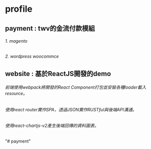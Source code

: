 # profile
<h2>payment : twv的金流付款模組</h2>
<h6>1. magento</h6>
<h6>2. wordpress woocommce</h6>

<h2>website : 基於ReactJS開發的demo</h2>
<h6>前端使用webpack將開發的React Component打包並安裝各種loader載入resource。</h6>
<h6>使用react router實作SPA，透過JSON實作RUSTful與後端API溝通。</h6>
<h6>使用react-chartjs-v2產生後端回傳的資料圖表。</h6>
"# payment" 
